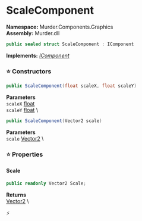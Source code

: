 # ScaleComponent

**Namespace:** Murder.Components.Graphics \
**Assembly:** Murder.dll

```csharp
public sealed struct ScaleComponent : IComponent
```

**Implements:** _[IComponent](../../../Bang/Components/IComponent.html)_

### ⭐ Constructors
```csharp
public ScaleComponent(float scaleX, float scaleY)
```

**Parameters** \
`scaleX` [float](https://learn.microsoft.com/en-us/dotnet/api/System.Single?view=net-7.0) \
`scaleY` [float](https://learn.microsoft.com/en-us/dotnet/api/System.Single?view=net-7.0) \

```csharp
public ScaleComponent(Vector2 scale)
```

**Parameters** \
`scale` [Vector2](https://learn.microsoft.com/en-us/dotnet/api/System.Numerics.Vector2?view=net-7.0) \

### ⭐ Properties
#### Scale
```csharp
public readonly Vector2 Scale;
```

**Returns** \
[Vector2](https://learn.microsoft.com/en-us/dotnet/api/System.Numerics.Vector2?view=net-7.0) \


⚡